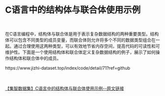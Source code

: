 <h1>C语言中的结构体与联合体使用示例</h1><br /><p>在C语言编程中，结构体与联合体是用于表示复杂数据结构的两种重要类型。结构体可以包含不同类型的成员变量，而联合体则允许将多个不同的数据类型组合在一起。通过合理使用这两种类型，可以有效地节省内存空间，提高代码的可读性和可维护性。下面是一个使用结构体和联合体定义复杂数据结构的例子，展示了如何操作结构体和联合体中的成员。</p><p>https://www.jizhi-dataset.top/index/code/detail/71?ref=github</p><br /><br /><a href="https://www.jizhi-dataset.top/index/code/detail/71?ref=github" target="_blank">【集智数据集】C语言中的结构体与联合体使用示例--原文链接</a>